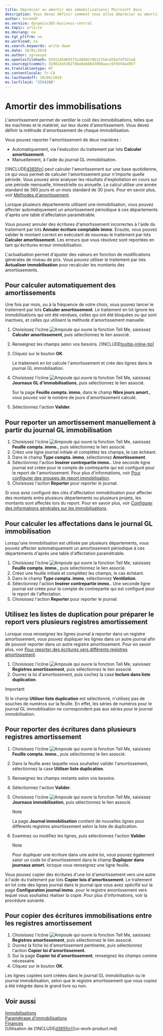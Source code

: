 ```yaml
---
title: Déprécier ou amortir des immobilisations| Microsoft Docs
description: Vous devez définir comment vous allez déprécier ou amortir chacune des immobilisations.
author: SorenGP
ms.service: dynamics365-business-central
ms.topic: article
ms.devlang: na
ms.tgt_pltfrm: na
ms.workload: na
ms.search.keywords: write down
ms.date: 10/01/2019
ms.author: sgroespe
ms.openlocfilehash: 93411d5469373a1084579b1235dcd2befdf921a8
ms.sourcegitcommit: 319023e53627dbe8e68643908aacc6fd594a4957
ms.translationtype: HT
ms.contentlocale: fr-CA
ms.lasthandoff: 10/04/2019
ms.locfileid: "2554288"
---
```

# <a name="depreciate-or-amortize-fixed-assets"></a>Amortir des immobilisations
L'amortissement permet de ventiler le coût des immobilisations, telles que les machines et le matériel, sur leur durée d'amortissement. Vous devez définir la méthode d'amortissement de chaque immobilisation.  

 Vous pouvez reporter l'amortissement de deux manières :  

* Automatiquement, via l'exécution du traitement par lots **Calculer amortissement**.  
* Manuellement, à l'aide du journal GL immobilisation.  

[!INCLUDE[d365fin](includes/d365fin_md.md)] peut calculer l'amortissement sur une base quotidienne, ce qui vous permet de calculer l'amortissement pour n'importe quelle période. Vous pouvez ainsi analyser les résultats d'exploitation en cours sur une période mensuelle, trimestrielle ou annuelle. Le calcul utilise une année standard de 360 jours et un mois standard de 30 jours. Pour en savoir plus, voir [Méthodes d'amortissement](fa-depreciation-methods.md).  

Lorsque plusieurs départements utilisent une immobilisation, vous pouvez affecter automatiquement un amortissement périodique à ces départements d'après une table d'affectation paramétrable.  

Vous pouvez annuler des écritures d'amortissement incorrectes à l'aide du traitement par lots **Annuler écriture comptable immo**. Ensuite, vous pouvez valider le montant correct en exécutant de nouveau le traitement par lots **Calculer amortissement**. Les erreurs que vous résolvez sont reportées en tant qu'écritures erreur immobilisation.  

L'actualisation permet d'ajuster des valeurs en fonction de modifications générales de niveau de prix. Vous pouvez utiliser le traitement par lots **Actualiser immobilisation** pour recalculer les montants des amortissements.  

## <a name="to-calculate-depreciation-automatically"></a>Pour calculer automatiquement des amortissements
Une fois par mois, ou à la fréquence de votre choix, vous pouvez lancer le traitement par lots **Calculer amortissement**. Le traitement en lot ignore les immobilisations qui ont été vendues, celles qui ont été bloquées ou qui sont inactives, et celles qui utilisent la méthode d'amortissement manuelle.  

1. Choisissez l'icône ![Ampoule qui ouvre la fonction Tell Me](media/ui-search/search_small.png "Dites-moi ce que vous voulez faire"), saisissez **Calculer amortissement**, puis sélectionnez le lien associé.  
2. Renseignez les champs selon vos besoins. [!INCLUDE[tooltip-inline-tip](includes/tooltip-inline-tip_md.md)]  
3. Cliquez sur le bouton **OK**.  

    Le traitement en lot calcule l'amortissement et crée des lignes dans le journal GL immobilisation.  
4. Choisissez l'icône ![Ampoule qui ouvre la fonction Tell Me](media/ui-search/search_small.png "Dites-moi ce que vous voulez faire"), saisissez **Journaux GL d'immobilisations**, puis sélectionnez le lien associé.  

    Sur la page **Feuille compta. immo**, dans le champ **Nbre jours amort.**, vous pouvez voir le nombre de jours d'amortissement calculé.  
5. Sélectionnez l'action **Valider**.  

## <a name="to-post-depreciation-manually-from-the-fixed-asset-gl-journal"></a>Pour reporter un amortissement manuellement à partir du journal GL immobilisation
1. Choisissez l'icône ![Ampoule qui ouvre la fonction Tell Me](media/ui-search/search_small.png "Dites-moi ce que vous voulez faire"), saisissez **Feuille compta. immo.**, puis sélectionnez le lien associé.  
2. Créez une ligne journal initiale et complétez les champs, le cas échéant.  
3. Dans le champ **Type compta. immo**, sélectionnez **Amortissement**.  
4. Sélectionnez l'action **Insérer contrepartie immo.**. Une seconde ligne journal est créée pour le compte de contrepartie qui est configuré pour le report de l'amortissement. Pour plus d'informations, voir [Pour configurer des groupes de report immobilisation](fa-how-setup-general.md#to-set-up-fixed-asset-posting-groups).
5. Choisissez l'action **Reporter** pour reporter le journal.  

Si vous avez configuré des clés d'affectation immobilisation pour affecter des montants entre plusieurs départements ou plusieurs projets, les montants sont affectés lors du report. Pour en savoir plus, voir [Configurer des informations générales sur les immobilisations](fa-how-setup-general.md).  

## <a name="to-calculate-allocations-in-the-fixed-asset-gl-journal"></a>Pour calculer les affectations dans le journal GL immobilisation
Lorsqu'une immobilisation est utilisée par plusieurs départements, vous pouvez affecter automatiquement un amortissement périodique à ces départements d'après une table d'affectation paramétrable.  

1. Choisissez l'icône ![Ampoule qui ouvre la fonction Tell Me](media/ui-search/search_small.png "Dites-moi ce que vous voulez faire"), saisissez **Feuille compta. immo.**, puis sélectionnez le lien associé.  
2. Créez une feuille initiale et complétez les champs, le cas échéant.
3. Dans le champ **Type compta. immo**, sélectionnez **Ventilation**.  
4. Sélectionnez l'action **Insérer contrepartie immo.**. Une seconde ligne journal est créée pour le compte de contrepartie qui est configuré pour le report de l'affectation.  
5. Choisissez l'action **Reporter** pour reporter le journal.  

## <a name="use-duplication-lists-to-prepare-to-post-to-multiple-depreciation-books"></a>Utilisez les listes de duplication pour préparer le report vers plusieurs registres amortissement
Lorsque vous renseignez les lignes journal à reporter dans un registre amortissement, vous pouvez dupliquer les lignes dans un autre journal afin de pouvoir reporter dans un autre registre amortissement. Pour en savoir plus, voir [Pour reporter des écritures vers différents registres amortissement](fa-how-depreciate-amortize.md#to-post-entries-to-different-depreciation-books).

1. Choisissez l'icône ![Ampoule qui ouvre la fonction Tell Me](media/ui-search/search_small.png "Dites-moi ce que vous voulez faire"), saisissez **Registres amortissement**, puis sélectionnez le lien associé.  
2. Ouvrez la loi d'amortissement, puis cochez la case **Inclure dans liste duplication**.  

> [!IMPORTANT]  
>   Si le champ **Utiliser liste duplication** est sélectionné, n'utilisez pas de souches de numéros sur la feuille. En effet, les séries de numéros pour le journal GL immobilisation ne correspondent pas aux séries pour le journal immobilisation.  

## <a name="to-post-entries-to-different-depreciation-books"></a>Pour reporter des écritures dans plusieurs registres amortissement
1. Choisissez l'icône ![Ampoule qui ouvre la fonction Tell Me](media/ui-search/search_small.png "Dites-moi ce que vous voulez faire"), saisissez **Feuille compta. immo.**, puis sélectionnez le lien associé.  
2. Dans la feuille avec laquelle vous souhaitez valider l'amortissement, sélectionnez la case **Utiliser liste duplication**.  
3. Renseignez les champs restants selon vos besoins.  
4. Sélectionnez l'action **Valider**.  
5. Choisissez l'icône ![Ampoule qui ouvre la fonction Tell Me](media/ui-search/search_small.png "Dites-moi ce que vous voulez faire"), saisissez **Journaux immobilisation**, puis sélectionnez le lien associé.  

    > [!NOTE]  
    >   La page **Journal immobilisation** contient de nouvelles lignes pour différents registres amortissement selon la liste de duplication.  
6. Examinez ou modifiez les lignes, puis sélectionnez l'action **Valider**.  

    > [!NOTE]  
    >   Pour dupliquer une écriture dans une autre loi, vous pouvez également saisir un code loi d'amortissement dans le champ **Dupliquer dans journaux amort.** lorsque vous renseignez une ligne feuille.  

Vous pouvez copier des écritures d'une loi d'amortissement vers une autre à l'aide du traitement par lots **Copier lois d'amortissement**. Le traitement en lot crée des lignes journal dans le journal que vous avez spécifié sur la page **Configuration journal immo.** pour le registre amortissement vers lequel vous souhaitez réaliser la copie. Pour plus d'informations, voir la procédure suivante.  

## <a name="to-copy-fixed-asset-ledger-entries-between-depreciation-books"></a>Pour copier des écritures immobilisations entre les registres amortissement
1. Choisissez l'icône ![Ampoule qui ouvre la fonction Tell Me](media/ui-search/search_small.png "Dites-moi ce que vous voulez faire"), saisissez **Registres amortissement**, puis sélectionnez le lien associé.  
2. Ouvrez la fiche loi d'amortissement pertinente, puis sélectionnez l'action **Copier loi d'amortissement**.  
3. Sur la page **Copier loi d'amortissement**, renseignez les champs comme nécessaire.  
4. Cliquez sur le bouton **OK**.  

Les lignes copiées sont créées dans le journal GL immobilisation ou le journal immobilisation, selon que le registre amortissement que vous copiez a été intégrée dans le grand livre ou non.  

## <a name="see-also"></a>Voir aussi
[Immobilisations](fa-manage.md)  
[Paramétrage d'immobilisations](fa-setup.md)  
[Finances](finance.md)  
[Utilisation de [!INCLUDE[d365fin](includes/d365fin_md.md)]](ui-work-product.md)  
